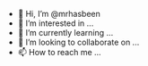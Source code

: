 - 👋 Hi, I’m @mrhasbeen
- 👀 I’m interested in ...
- 🌱 I’m currently learning ...
- 💞️ I’m looking to collaborate on ...
- 📫 How to reach me ...

<!---
mrhasbeen/mrhasbeen is a ✨ special ✨ repository because its `README.md` (this file) appears on your GitHub profile.
You can click the Preview link to take a look at your changes.
--->
